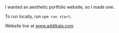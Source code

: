 I wanted an aesthetic portfolio website, so I made one.

To run locally, run `npm run start`.

Website live at www.addikala.com
